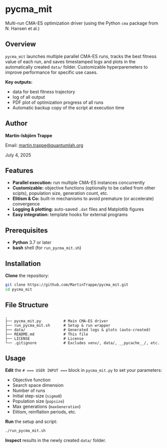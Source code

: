 # pycma_mit

Multi-run CMA-ES optimization driver (using the Python `cma` package from N. Hansen et al.)

## Overview

`pycma_mit` launches multiple parallel CMA-ES runs, tracks the best fitness value of each run, and saves timestamped logs and plots in the automatically created `data/` folder. Customizable hyperparemeters to improve performance for specific use cases.

**Key outputs:**

- data for best fitness trajectory
- log of all output
- PDF plot of optimization progress of all runs
- Automatic backup copy of the script at execution time

## Author

**Martin-Isbjörn Trappe**

Email: martin.trappe@quantumlah.org

July 4, 2025

## Features

- **Parallel execution:** run multiple CMA-ES instances concurrently
- **Customizable:** objective functions (optionally to be called from other scipts), population size, generation count, etc.
- **Elitism & Co:** built-in mechanisms to avoid premature (or accelerate) convergence
- **Logging & plotting:** auto-saved `.dat` files and Matplotlib figures
- **Easy integration:** template hooks for external programs

## Prerequisites

- **Python** 3.7 or later
- **bash** shell (for `run_pycma_mit.sh`)

## Installation

**Clone** the repository:
   ```bash
   git clone https://github.com/MartinTrappe/pycma_mit.git
   cd pycma_mit
   ```

## File Structure

```
.
├── pycma_mit.py          # Main CMA-ES driver
├── run_pycma_mit.sh      # Setup & run wrapper
├── data/                 # Generated logs & plots (auto-created)
├── README.md             # This file
├── LICENSE               # License
└── .gitignore            # Excludes venv/, data/, __pycache__/, etc.
```

## Usage

**Edit** the `# === USER INPUT ===` block in `pycma_mit.py` to set your parameters:
   - Objective function
   - Search space dimension
   - Number of runs
   - Initial step-size (`sigma0`)
   - Population size (`popsize`)
   - Max generations (`maxGeneration`)
   - Elitism, reinflation periods, etc.

**Run** the setup and script:
   ```bash
   ./run_pycma_mit.sh
   ```

**Inspect** results in the newly created `data/` folder.

